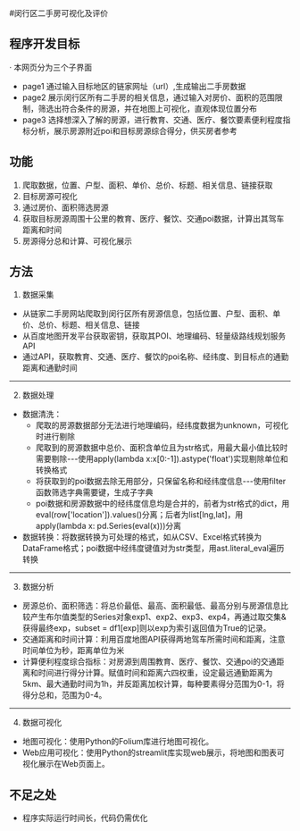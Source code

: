 #闵行区二手房可视化及评价

## 程序开发目标
· 本网页分为三个子界面
* page1 通过输入目标地区的链家网址（url）,生成输出二手房数据
* page2 展示闵行区所有二手房的相关信息，通过输入对房价、面积的范围限制，筛选出符合条件的房源，并在地图上可视化，直观体现位置分布
* page3 选择想深入了解的房源，进行教育、交通、医疗、餐饮要素便利程度指标分析，展示房源附近poi和目标房源综合得分，供买房者参考
  
## 功能
1. 爬取数据，位置、户型、面积、单价、总价、标题、相关信息、链接获取
2. 目标房源可视化
3. 通过房价、面积筛选房源
3. 获取目标房源周围十公里的教育、医疗、餐饮、交通poi数据，计算出其驾车距离和时间
4. 房源得分总和计算、可视化展示


## 方法
1. 数据采集
* 从链家二手房网站爬取到闵行区所有房源信息，包括位置、户型、面积、单价、总价、标题、相关信息、链接
* 从百度地图开发平台获取密钥，获取其POI、地理编码、轻量级路线规划服务API
* 通过API，获取教育、交通、医疗、餐饮的poi名称、经纬度、到目标点的通勤距离和通勤时间
***
2. 数据处理
* 数据清洗：
	- 爬取的房源数据部分无法进行地理编码，经纬度数据为unknown，可视化时进行剔除
	- 爬取到的房源数据中总价、面积含单位且为str格式，用最大最小值比较时需要剔除---使用apply(lambda x:x[0:-1]).astype('float')实现剔除单位和转换格式
	- 将获取到的poi数据去除无用部分，只保留名称和经纬度信息---使用filter函数筛选字典需要键，生成子字典
	- poi数据和房源数据中的经纬度信息均是合并的，前者为str格式的dict，用eval(row['location']).values()分离；后者为list[lng,lat]，用apply(lambda x: pd.Series(eval(x)))分离
* 数据转换：将数据转换为可处理的格式，如从CSV、Excel格式转换为DataFrame格式；poi数据中经纬度键值对为str类型，用ast.literal_eval遍历转换

***
3. 数据分析
*  房源总价、面积筛选：将总价最低、最高、面积最低、最高分别与房源信息比较产生布尔值类型的Series对象exp1、exp2、exp3、exp4，再通过取交集&获得最终exp，subset = df1[exp]则以exp为索引返回值为True的记录。
* 交通距离和时间计算：利用百度地图API获得两地驾车所需时间和距离，注意时间单位为秒，距离单位为米
* 计算便利程度综合指标：对房源到周围教育、医疗、餐饮、交通poi的交通距离和时间进行得分计算。赋值时间和距离六四权重，设定最远通勤距离为5km、最大通勤时间为1h，并反距离加权计算，每种要素得分范围为0-1，将得分总和，范围为0-4。
***
4. 数据可视化
* 地图可视化：使用Python的Folium库进行地图可视化。
* Web应用可视化：使用Python的streamlit库实现web展示，将地图和图表可视化展示在Web页面上。

## 不足之处
* 程序实际运行时间长，代码仍需优化
